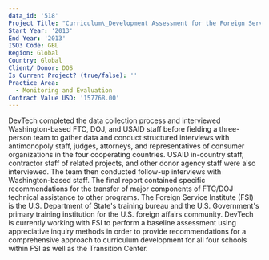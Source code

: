```yaml
---
data_id: '518'
Project Title: "Curriculum\_Development Assessment for the Foreign Service Institute"
Start Year: '2013'
End Year: '2013'
ISO3 Code: GBL
Region: Global
Country: Global
Client/ Donor: DOS
Is Current Project? (true/false): ''
Practice Area:
  - Monitoring and Evaluation
Contract Value USD: '157768.00'
---
```

DevTech completed the data collection process and interviewed Washington-based FTC, DOJ, and USAID staff before fielding a three-person team to gather data and conduct structured interviews with antimonopoly staff, judges, attorneys, and representatives of consumer organizations in the four cooperating countries. USAID in-country staff, contractor staff of related projects, and other donor agency staff were also interviewed. The team then conducted follow-up interviews with Washington-based staff. The final report contained specific recommendations for the transfer of major components of FTC/DOJ technical assistance to other programs. The Foreign Service Institute (FSI) is the U.S. Department of State's training bureau and the U.S. Government's primary training institution for the U.S. foreign affairs community. DevTech is currently working with FSI to perform a baseline assessment using appreciative inquiry methods in order to provide recommendations for a comprehensive approach to curriculum development for all four schools within FSI as well as the Transition Center.